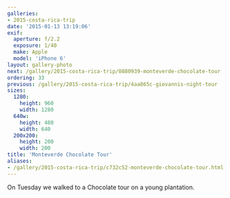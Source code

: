 ```yaml
---
galleries:
- 2015-costa-rica-trip
date: '2015-01-13 13:19:06'
exif:
  aperture: f/2.2
  exposure: 1/40
  make: Apple
  model: 'iPhone 6'
layout: gallery-photo
next: /gallery/2015-costa-rica-trip/0880939-monteverde-chocolate-tour
ordering: 33
previous: /gallery/2015-costa-rica-trip/4aa865c-giovannis-night-tour
sizes:
  1280:
    height: 960
    width: 1280
  640w:
    height: 480
    width: 640
  200x200:
    height: 200
    width: 200
title: 'Monteverde Chocolate Tour'
aliases:
- /gallery/2015-costa-rica-trip/c732c52-monteverde-chocolate-tour.html
---
```


On Tuesday we walked to a Chocolate tour on a young plantation.

